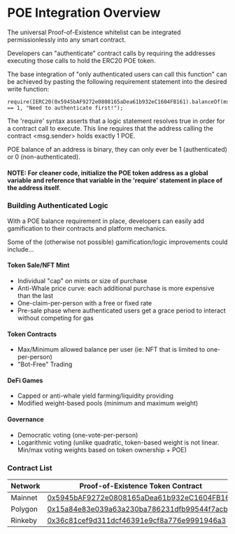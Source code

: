 # POE Integration Overview

The universal Proof-of-Existence whitelist can be integrated permissionlessly into any smart contract.

Developers can "authenticate" contract calls by requiring the addresses executing those calls to hold the ERC20 POE token.

The base integration of "only authenticated users can call this function" can be achieved by pasting the following requirement statement into the desired write function:

```
require(IERC20(0x5945bAF9272e0808165aDea61b932eC1604FB161).balanceOf(msg.sender) == 1, "Need to authenticate first!");
```

The 'require' syntax asserts that a logic statement resolves true in order for a contract call to execute. This line requires that the address calling the contract \<msg.sender> holds exactly 1 POE.

POE balance of an address is binary, they can only ever be 1 (authenticated) or 0 (non-authenticated).

#### NOTE: For cleaner code, initialize the POE token address as a global variable and reference that variable in the 'require' statement in place of the address itself.

### Building Authenticated Logic

With a POE balance requirement in place, developers can easily add gamification to their contracts and platform mechanics.&#x20;

Some of the (otherwise not possible) gamification/logic improvements could include...

#### Token Sale/NFT Mint

* Individual "cap" on mints or size of purchase
* Anti-Whale price curve: each additional purchase is more expensive than the last
* One-claim-per-person with a free or fixed rate
* Pre-sale phase where authenticated users get a grace period to interact without competing for gas

#### Token Contracts

* Max/Minimum allowed balance per user (ie: NFT that is limited to one-per-person)
* "Bot-Free" Trading

#### DeFi Games

* Capped or anti-whale yield farming/liquidity providing
* Modified weight-based pools (minimum and maximum weight)

#### Governance

* Democratic voting (one-vote-per-person)
* Logarithmic voting (unlike quadratic, token-based weight is not linear. Min/max voting weights based on token ownership + POE)

### Contract List

| Network | Proof-of-Existence Token Contract                                                                                           |
| ------- | --------------------------------------------------------------------------------------------------------------------------- |
| Mainnet | [0x5945bAF9272e0808165aDea61b932eC1604FB161](https://etherscan.io/token/0x5945baf9272e0808165adea61b932ec1604fb161)         |
| Polygon | [0x15a84e83e039a63a230ba786231dfb99544f7acb](https://polygonscan.com/token/0x15a84e83e039a63a230ba786231dfb99544f7acb)      |
| Rinkeby | [0x36c81cef9d311dcf46391e9cf8a776e9991946a3](https://rinkeby.etherscan.io/token/0x36c81cef9d311dcf46391e9cf8a776e9991946a3) |
